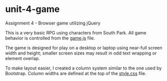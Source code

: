 # unit-4-game
Assignment 4 - Browser game utilizing jQuery

This is a very basic RPG using characters from South Park. All game behavior is controlled from the [game.js](assets/javascript/game.js) file.

The game is designed for play on a desktop or laptop using near-full screen width and height; smaller screen sizes may result in odd text wrapping or element overlap.

To make layout easier, I created a column system similar to the one used by Bootstrap. Column widths are defined at the top of the [style.css](assets/css/style.css) file.